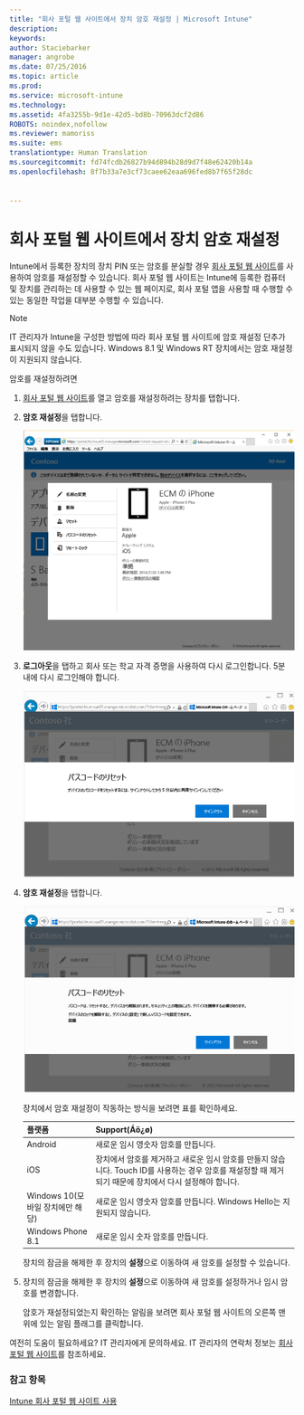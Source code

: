 ```yaml
---
title: "회사 포털 웹 사이트에서 장치 암호 재설정 | Microsoft Intune"
description: 
keywords: 
author: Staciebarker
manager: angrobe
ms.date: 07/25/2016
ms.topic: article
ms.prod: 
ms.service: microsoft-intune
ms.technology: 
ms.assetid: 4fa3255b-9d1e-42d5-bd8b-70963dcf2d86
ROBOTS: noindex,nofollow
ms.reviewer: mamoriss
ms.suite: ems
translationtype: Human Translation
ms.sourcegitcommit: fd74fcdb26827b94d894b28d9d7f48e62420b14a
ms.openlocfilehash: 8f7b33a7e3cf73caee62eaa696fed8b7f65f28dc


---
```



# 회사 포털 웹 사이트에서 장치 암호 재설정

Intune에서 등록한 장치의 장치 PIN 또는 암호를 분실할 경우 [회사 포털 웹 사이트](http://portal.manage.microsoft.com)를 사용하여 암호를 재설정할 수 있습니다. 회사 포털 웹 사이트는 Intune에 등록한 컴퓨터 및 장치를 관리하는 데 사용할 수 있는 웹 페이지로, 회사 포털 앱을 사용할 때 수행할 수 있는 동일한 작업을 대부분 수행할 수 있습니다.

> [!NOTE]
> IT 관리자가 Intune을 구성한 방법에 따라 회사 포털 웹 사이트에 암호 재설정 단추가 표시되지 않을 수도 있습니다. Windows 8.1 및 Windows RT 장치에서는 암호 재설정이 지원되지 않습니다.

암호를 재설정하려면

1.  [회사 포털 웹 사이트](http://portal.manage.microsoft.com)를 열고 암호를 재설정하려는 장치를 탭합니다.

2.  **암호 재설정**을 탭합니다.

    ![resetp-passcode-option-on-company-portal-website](./media/iwp-screen-with-all-options.png)

3.  **로그아웃**을 탭하고 회사 또는 학교 자격 증명을 사용하여 다시 로그인합니다. 5분 내에 다시 로그인해야 합니다.

    ![sign-out-sign-back-in](./media/iwp-2-sign-out.png)

4.  **암호 재설정**을 탭합니다.

    ![tap-reset-passcode](./media/iwp-3-tap-reset-passcode-after-signin.png)

    장치에서 암호 재설정이 작동하는 방식을 보려면 표를 확인하세요.

    |플랫폼|Support(Áö¿ø)|
    |------------|-----------|
    |Android|새로운 임시 영숫자 암호를 만듭니다.|
    |iOS|장치에서 암호를 제거하고 새로운 임시 암호를 만들지 않습니다. Touch ID를 사용하는 경우 암호를 재설정할 때 제거되기 때문에 장치에서 다시 설정해야 합니다.|
    |Windows 10(모바일 장치에만 해당)|새로운 임시 영숫자 암호를 만듭니다. Windows Hello는 지원되지 않습니다.|
    |Windows Phone 8.1|새로운 임시 숫자 암호를 만듭니다.|
    장치의 잠금을 해제한 후 장치의 **설정**으로 이동하여 새 암호를 설정할 수 있습니다.

5.  장치의 잠금을 해제한 후 장치의 **설정**으로 이동하여 새 암호를 설정하거나 임시 암호를 변경합니다.

    암호가 재설정되었는지 확인하는 알림을 보려면 회사 포털 웹 사이트의 오른쪽 맨 위에 있는 알림 플래그를 클릭합니다.

여전히 도움이 필요하세요? IT 관리자에게 문의하세요. IT 관리자의 연락처 정보는 [회사 포털 웹 사이트](http://portal.manage.microsoft.com)를 참조하세요.

### 참고 항목
[Intune 회사 포털 웹 사이트 사용](using-the-intune-company-portal-website.md)



<!--HONumber=Aug16_HO3-->


